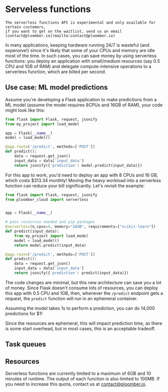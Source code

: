 # Serveless functions

```{important}
The serverless functions API is experimental and only available for certain customers,
if you want to get on the waitlist, send us an email
[contact@ploomber.io](mailto:contact@ploomber.io)
```

In many applications, keeping hardware running 24/7 is wasteful (and expensive!) since
it's likely that some of your CPUs and memory are idle most of the time. In such cases,
you can save money by using serverless functions: you deploy an application with
small/medium resources (say 0.5 CPU and 1GB of RAM) and delegate compute-intensive
operations to a serverless function, which are billed per second.

## Use case: ML model predictions

Assume you're developing a Flask application to make predictions from a ML model
(assume the model requires 8CPUs and 16GB of RAM), your code might look like this:

```python
from flask import Flask, request, jsonify
from my_project import load_model

app = Flask(__name__)
model = load_model()

@app.route('/predict', methods=['POST'])
def predict():
    data = request.get_json()
    input_data = data['input_data']
    return jsonify({'prediction': model.predict(input_data)})
```

For this app to work, you'd need to deploy an app with 8 CPUs and 16 GB, which costs
$313.34 monthly! Moving the heavy workload into a serverless function can reduce your
bill significantly. Let's revisit the example:


```python
from flask import Flask, request, jsonify
from ploomber_cloud import serverless


app = Flask(__name__)

# pass resources needed and pip packages
@serverless(n_cpus=4, memory="16GB", requirements=["scikit-learn"])
def predict(input_data):
    from my_project import load_model
    model = load_model()
    return model.predict(input_data)

@app.route('/predict', methods=['POST'])
def predict():
    data = request.get_json()
    input_data = data['input_data']
    return jsonify({'prediction': predict(input_data)})
```

The code changes are minimal, but this new architecture can save you a lot of money.
Since Flask doesn't consume lots of resources, you can deploy this app with 0.5 CPU
and 1GB, then, whenever the `/predict` endpoint gets a request, the `predict` function
will run in an ephemeral container.

Assuming the model takes 1s to perform a prediction, you can do 14,000 predictions
for $1!

Since the resources are ephemeral, this will impact prediction time, as there is some
start overhead, but in most cases, this is an acceptable tradeoff.


## Task queues

## Resources

Serverless functions are currently limited to a maximum of 6GB and 10 minutes of
runtime. The output of each function is also limited to 100MB. If you need to increase
this quota, contact us at [contact@ploomber.io](mailto:contact@ploomber.io).

